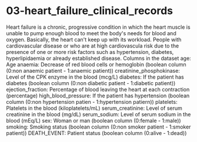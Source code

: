 # 03-heart_failure_clinical_records
Heart failure is a chronic, progressive condition in which the heart muscle is unable to  pump enough blood to meet the body's needs for blood and oxygen.  Basically, the heart can't keep up with its workload. People with cardiovascular disease or who are at high cardiovascula risk due to the presence of one or more risk factors such as hypertension, diabetes, hyperlipidaemia or already established disease.
Columns in the dataset
    age: Age
    anaemia: Decrease of red blood cells or hemoglobin (boolean column (0:non anaemic patient  -  1:anaemic patient))
    creatinine_phosphokinase: Level of the CPK enzyme in the blood (mcg/L)
    diabetes: If the patient has diabetes (boolean column (0:non diabetic patient  -  1:diabetic patient))
    ejection_fraction: Percentage of blood leaving the heart at each contraction (percentage)
    high_blood_pressure: If the patient has hypertension (boolean column (0:non hypertension patien  -  1:hypertension patiern))
    platelets: Platelets in the blood (kiloplatelets/mL)
    serum_creatinine: Level of serum creatinine in the blood (mg/dL)
    serum_sodium: Level of serum sodium in the blood (mEq/L)
    sex: Woman or man (boolean column (0:female  -  1:male))
    smoking: Smoking status (boolean column (0:non smoker patient  -  1:smoker patient))
    DEATH_EVENT: Patient status (boolean column (0:alive  -  1:dead))
